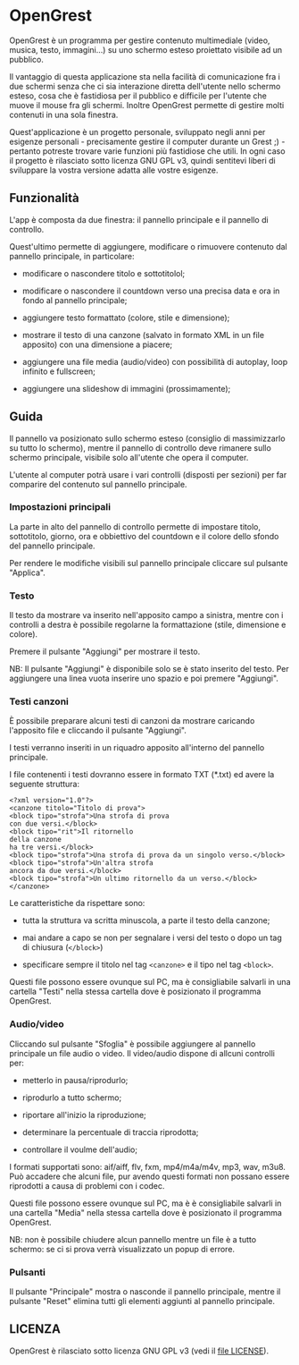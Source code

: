 # OpenGrest

OpenGrest è un programma per gestire contenuto multimediale (video, musica, testo, immagini...) su uno schermo esteso proiettato visibile ad un pubblico.

Il vantaggio di questa applicazione sta nella facilità di comunicazione fra i due schermi senza che ci sia interazione diretta dell'utente nello schermo esteso, cosa che è fastidiosa per il pubblico e difficile per l'utente che muove il mouse fra gli schermi. Inoltre OpenGrest permette di gestire molti contenuti in una sola finestra.

Quest'applicazione è un progetto personale, sviluppato negli anni per esigenze personali - precisamente gestire il computer durante un Grest ;) - pertanto potreste trovare varie funzioni più fastidiose che utili. In ogni caso il progetto è rilasciato sotto licenza GNU GPL v3, quindi sentitevi liberi di sviluppare la vostra versione adatta alle vostre esigenze.

## Funzionalità

L'app è composta da due finestra: il pannello principale e il pannello di controllo.

Quest'ultimo permette di aggiungere, modificare o rimuovere contenuto dal pannello principale, in particolare:

 - modificare o nascondere titolo e sottotitolol;

 - modificare o nascondere il countdown verso una precisa data e ora in fondo al pannello principale;

 - aggiungere testo formattato (colore, stile e dimensione);

 - mostrare il testo di una canzone (salvato in formato XML in un file apposito) con una dimensione a piacere;

 - aggiungere una file media (audio/video) con possibilità di autoplay, loop infinito e fullscreen;

 - aggiungere una slideshow di immagini (prossimamente);

## Guida

Il pannello va posizionato sullo schermo esteso (consiglio di massimizzarlo su tutto lo schermo), mentre il pannello di controllo deve rimanere sullo schermo principale, visibile solo all'utente che opera il computer.

L'utente al computer potrà usare i vari controlli (disposti per sezioni) per far comparire del contenuto sul pannello principale.

### Impostazioni principali

La parte in alto del pannello di controllo permette di impostare titolo, sottotitolo, giorno, ora e obbiettivo del countdown e il colore dello sfondo del pannello principale.

Per rendere le modifiche visibili sul pannello principale cliccare sul pulsante "Applica".

### Testo

Il testo da mostrare va inserito nell'apposito campo a sinistra, mentre con i controlli a destra è possibile regolarne la formattazione (stile, dimensione e colore).

Premere il pulsante "Aggiungi" per mostrare il testo.

NB: Il pulsante "Aggiungi" è disponibile solo se è stato inserito del testo. Per aggiungere una linea vuota inserire uno spazio e poi premere "Aggiungi".

### Testi canzoni

È possibile preparare alcuni testi di canzoni da mostrare caricando l'apposito file e cliccando il pulsante "Aggiungi".

I testi verranno inseriti in un riquadro apposito all'interno del pannello principale.

I file contenenti i testi dovranno essere in formato TXT (*.txt) ed avere la seguente struttura:

```
<?xml version="1.0"?>
<canzone titolo="Titolo di prova">
<block tipo="strofa">Una strofa di prova
con due versi.</block>
<block tipo="rit">Il ritornello
della canzone
ha tre versi.</block>
<block tipo="strofa">Una strofa di prova da un singolo verso.</block>
<block tipo="strofa">Un'altra strofa
ancora da due versi.</block>
<block tipo="strofa">Un ultimo ritornello da un verso.</block>
</canzone>
```

Le caratteristiche da rispettare sono:

 - tutta la struttura va scritta minuscola, a parte il testo della canzone;

 - mai andare a capo se non per segnalare i versi del testo o dopo un tag di chiusura (`</block>`)

 - specificare sempre il titolo nel tag `<canzone>` e il tipo nel tag `<block>`.

Questi file possono essere ovunque sul PC, ma è consigliabile salvarli in una cartella "Testi" nella stessa cartella dove è posizionato il programma OpenGrest.

### Audio/video

Cliccando sul pulsante "Sfoglia" è possibile aggiungere al pannello principale un file audio o video. Il video/audio dispone di allcuni controlli per:

 - metterlo in pausa/riprodurlo;

 - riprodurlo a tutto schermo;

 - riportare all'inizio la riproduzione;

 - determinare la percentuale di traccia riprodotta;

 - controllare il voulme dell'audio;

I formati supportati sono: aif/aiff, flv, fxm, mp4/m4a/m4v, mp3, wav, m3u8. Può accadere che alcuni file, pur avendo questi formati non possano essere riprodotti a causa di problemi con i codec.

Questi file possono essere ovunque sul PC, ma è è consigliabile salvarli in una cartella "Media" nella stessa cartella dove è posizionato il programma OpenGrest.

NB: non è possibile chiudere alcun pannello mentre un file è a tutto schermo: se ci si prova verrà visualizzato un popup di errore.

### Pulsanti

Il pulsante "Principale" mostra o nasconde il pannello principale, mentre il pulsante "Reset" elimina tutti gli elementi aggiunti al pannello principale.

## LICENZA

OpenGrest è rilasciato sotto licenza GNU GPL v3 (vedi il [file LICENSE](http://github.com/GioBonvi/OpenGrest/blob/master/LICENSE)).
